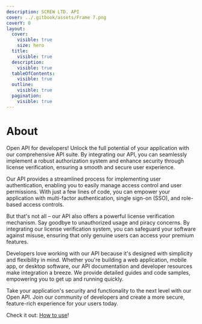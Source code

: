 ```yaml
---
description: SCREW LTD. API
cover: ../.gitbook/assets/Frame 7.png
coverY: 0
layout:
  cover:
    visible: true
    size: hero
  title:
    visible: true
  description:
    visible: true
  tableOfContents:
    visible: true
  outline:
    visible: true
  pagination:
    visible: true
---
```


# About

Open API for developers! Unlock the full potential of your application with our comprehensive API suite. By integrating our API, you can seamlessly implement a robust authorization system and enhance security through license verification, ensuring a smooth and secure user experience.

Our API provides a streamlined process for implementing user authentication, enabling you to easily manage access control and user permissions. With just a few lines of code, you can empower your application with multi-factor authentication, single sign-on (SSO), and role-based access controls.

But that's not all – our API also offers a powerful license verification mechanism. Say goodbye to unauthorized usage and piracy concerns. By integrating our license verification system, you can safeguard your software against misuse, ensuring that only genuine users can access your premium features.

Developers love working with our API because it's designed with simplicity and flexibility in mind. Whether you're building a web application, mobile app, or desktop software, our API documentation and developer resources make integration a breeze. We provide detailed guides and code samples, empowering you to get up and running quickly.

Take your application's security and functionality to the next level with our Open API. Join our community of developers and create a more secure, feature-rich experience for your users today.

Check it out: [How to use](how-to-use.md)!
